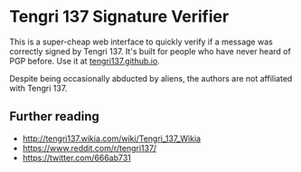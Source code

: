# Tengri 137 Signature Verifier

This is a super-cheap web interface to quickly verify if a message was correctly signed by Tengri 137. It's built for people who have never heard of PGP before. Use it at [tengri137.github.io](https://tengri137.github.io/).

Despite being occasionally abducted by aliens, the authors are not affiliated with Tengri 137.

## Further reading

- http://tengri137.wikia.com/wiki/Tengri_137_Wikia
- https://www.reddit.com/r/tengri137/
- https://twitter.com/666ab731
